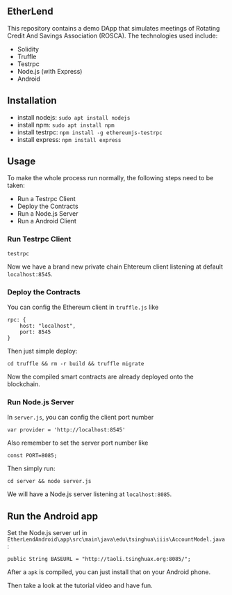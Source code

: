 
## EtherLend

This repository contains a demo DApp that simulates meetings of Rotating Credit And Savings Association (ROSCA). The technologies used include:
* Solidity
* Truffle
* Testrpc
* Node.js (with Express)
* Android

## Installation

* install nodejs: `sudo apt install nodejs`
* install npm: `sudo apt install npm`
* install testrpc: `npm install -g ethereumjs-testrpc`
* install express: `npm install express`

## Usage 

To make the whole process run normally, the following steps need to be taken:
* Run a Testrpc Client
* Deploy the Contracts
* Run a Node.js Server
* Run a Android Client

### Run Testrpc Client

```
testrpc
```

Now we have a brand new private chain Ehtereum client listening at default `localhost:8545`.

### Deploy the Contracts

You can config the Ethereum client in `truffle.js` like

```
rpc: {
	host: "localhost",
	port: 8545
}
```

Then just simple deploy:

```
cd truffle && rm -r build && truffle migrate
```

Now the compiled smart contracts are already deployed onto the blockchain. 

### Run Node.js Server

In `server.js`, you can config the client port number

```
var provider = 'http://localhost:8545'
```

Also remember to set the server port number like 

```
const PORT=8085; 
```

Then simply run:

```
cd server && node server.js
```

We will have a Node.js server listening at `localhost:8085`.

## Run the Android app

Set the Node.js server url in `EtherLendAndroid\app\src\main\java\edu\tsinghua\iiis\AccountModel.java`: 

```
public String BASEURL = "http://taoli.tsinghuax.org:8085/";
```

After a `apk` is compiled, you can just install that on your Android phone.

Then take a look at the tutorial video and have fun.